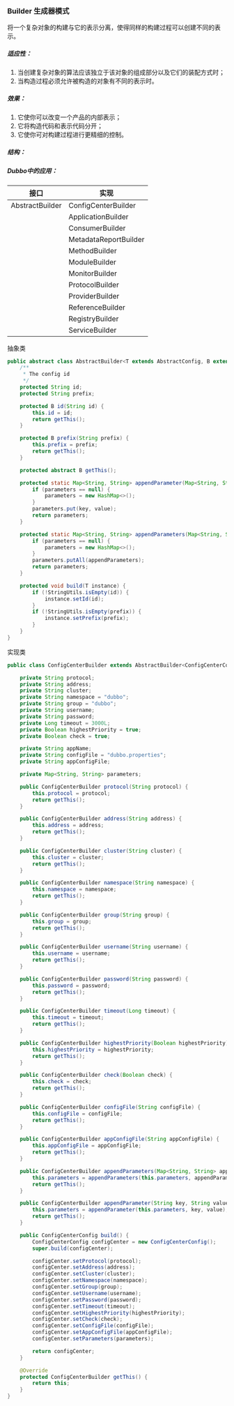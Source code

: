### Builder 生成器模式

将一个复杂对象的构建与它的表示分离，使得同样的构建过程可以创建不同的表示。

##### 适应性：

1. 当创建复杂对象的算法应该独立于该对象的组成部分以及它们的装配方式时；
2. 当构造过程必须允许被构造的对象有不同的表示时。
##### 效果：

1. 它使你可以改变一个产品的内部表示；
2. 它将构造代码和表示代码分开；
3. 它使你可对构建过程进行更精细的控制。


##### 结构：



##### Dubbo中的应用：

| 接口            | 实现                  |
| --------------- | --------------------- |
| AbstractBuilder | ConfigCenterBuilder   |
|                 | ApplicationBuilder    |
|                 | ConsumerBuilder       |
|                 | MetadataReportBuilder |
|                 | MethodBuilder         |
|                 | ModuleBuilder         |
|                 | MonitorBuilder        |
|                 | ProtocolBuilder       |
|                 | ProviderBuilder       |
|                 | ReferenceBuilder      |
|                 | RegistryBuilder       |
|                 | ServiceBuilder        |

抽象类
```java
public abstract class AbstractBuilder<T extends AbstractConfig, B extends AbstractBuilder> {
    /**
     * The config id
     */
    protected String id;
    protected String prefix;

    protected B id(String id) {
        this.id = id;
        return getThis();
    }

    protected B prefix(String prefix) {
        this.prefix = prefix;
        return getThis();
    }

    protected abstract B getThis();

    protected static Map<String, String> appendParameter(Map<String, String> parameters, String key, String value) {
        if (parameters == null) {
            parameters = new HashMap<>();
        }
        parameters.put(key, value);
        return parameters;
    }

    protected static Map<String, String> appendParameters(Map<String, String> parameters, Map<String, String> appendParameters) {
        if (parameters == null) {
            parameters = new HashMap<>();
        }
        parameters.putAll(appendParameters);
        return parameters;
    }

    protected void build(T instance) {
        if (!StringUtils.isEmpty(id)) {
            instance.setId(id);
        }
        if (!StringUtils.isEmpty(prefix)) {
            instance.setPrefix(prefix);
        }
    }
}

```
实现类


```java
public class ConfigCenterBuilder extends AbstractBuilder<ConfigCenterConfig, ConfigCenterBuilder> {

    private String protocol;
    private String address;
    private String cluster;
    private String namespace = "dubbo";
    private String group = "dubbo";
    private String username;
    private String password;
    private Long timeout = 3000L;
    private Boolean highestPriority = true;
    private Boolean check = true;

    private String appName;
    private String configFile = "dubbo.properties";
    private String appConfigFile;

    private Map<String, String> parameters;

    public ConfigCenterBuilder protocol(String protocol) {
        this.protocol = protocol;
        return getThis();
    }

	public ConfigCenterBuilder address(String address) {
        this.address = address;
        return getThis();
    }

    public ConfigCenterBuilder cluster(String cluster) {
        this.cluster = cluster;
        return getThis();
    }

    public ConfigCenterBuilder namespace(String namespace) {
        this.namespace = namespace;
        return getThis();
    }

    public ConfigCenterBuilder group(String group) {
        this.group = group;
        return getThis();
    }

    public ConfigCenterBuilder username(String username) {
        this.username = username;
        return getThis();
    }

    public ConfigCenterBuilder password(String password) {
        this.password = password;
        return getThis();
    }

    public ConfigCenterBuilder timeout(Long timeout) {
        this.timeout = timeout;
        return getThis();
    }

    public ConfigCenterBuilder highestPriority(Boolean highestPriority) {
        this.highestPriority = highestPriority;
        return getThis();
    }

    public ConfigCenterBuilder check(Boolean check) {
        this.check = check;
        return getThis();
    }

    public ConfigCenterBuilder configFile(String configFile) {
        this.configFile = configFile;
        return getThis();
    }

    public ConfigCenterBuilder appConfigFile(String appConfigFile) {
        this.appConfigFile = appConfigFile;
        return getThis();
    }

    public ConfigCenterBuilder appendParameters(Map<String, String> appendParameters) {
        this.parameters = appendParameters(this.parameters, appendParameters);
        return getThis();
    }

    public ConfigCenterBuilder appendParameter(String key, String value) {
        this.parameters = appendParameter(this.parameters, key, value);
        return getThis();
    }

    public ConfigCenterConfig build() {
        ConfigCenterConfig configCenter = new ConfigCenterConfig();
        super.build(configCenter);

        configCenter.setProtocol(protocol);
        configCenter.setAddress(address);
        configCenter.setCluster(cluster);
        configCenter.setNamespace(namespace);
        configCenter.setGroup(group);
        configCenter.setUsername(username);
        configCenter.setPassword(password);
        configCenter.setTimeout(timeout);
        configCenter.setHighestPriority(highestPriority);
        configCenter.setCheck(check);
        configCenter.setConfigFile(configFile);
        configCenter.setAppConfigFile(appConfigFile);
        configCenter.setParameters(parameters);

        return configCenter;
    }

    @Override
    protected ConfigCenterBuilder getThis() {
        return this;
    }
}
```
